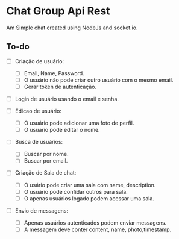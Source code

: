 # Chat Group Api Rest

Am Simple chat created using NodeJs and socket.io.

## To-do

- [ ] Criação de usuário:

  - [ ] Email, Name, Password.
  - [ ] O usuário não pode criar outro usuário com o mesmo email.
  - [ ] Gerar token de autenticação.

- [ ] Login de usuário usando o email e senha.
- [ ] Edicao de usuário:

  - [ ] O usuário pode adicionar uma foto de perfil.
  - [ ] O usuario pode editar o nome.

- [ ] Busca de usuários:

  - [ ] Buscar por nome.
  - [ ] Buscar por email.

- [ ] Criação de Sala de chat:

  - [ ] O usário pode criar uma sala com name, description.
  - [ ] O usuário pode confidar outros para sala.
  - [ ] O apenas usuários logado podem acessar uma sala.

- [ ] Envio de messagens:

  - [ ] Apenas usuários autenticados podem enviar messagens.
  - [ ] A messagem deve conter content, name, photo,timestamp.
